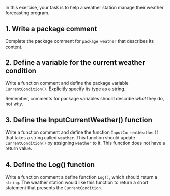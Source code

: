 In this exercise, your task is to help a weather station manage their weather forecasting program.

## 1. Write a package comment 

Complete the package comment for `package weather` that describes its content. 

## 2. Define a variable for the current weather condition

Write a function comment and define the package variable `CurrentCondition()`. Explicitly specify its type as a string. 

Remember, comments for package variables should describe _what_ they do, not _why_. 

## 3. Define the InputCurrentWeather() function

Write a function comment and define the function `InputCurrentWeather()` that takes a string called `weather`. This function should update `CurrentCondition()` by assigning `weather` to it. This function does not have a return value.

## 4. Define the Log() function

Write a function comment a define function `Log()`, which should return a `string`. The weather station would like this function to return a short statement that presents the `CurrentCondition`.

